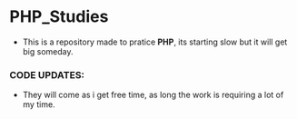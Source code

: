 # PHP_Studies

- This is a repository made to pratice **PHP**, its starting slow but it will get big someday.

### CODE UPDATES:

- They will come as i get free time, as long the work is requiring a lot of my time.